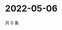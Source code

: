 # 2022-05-06

共 0 条

<!-- BEGIN WEIBO -->
<!-- 最后更新时间 Fri May 06 2022 09:09:16 GMT+0800 (China Standard Time) -->

<!-- END WEIBO -->
